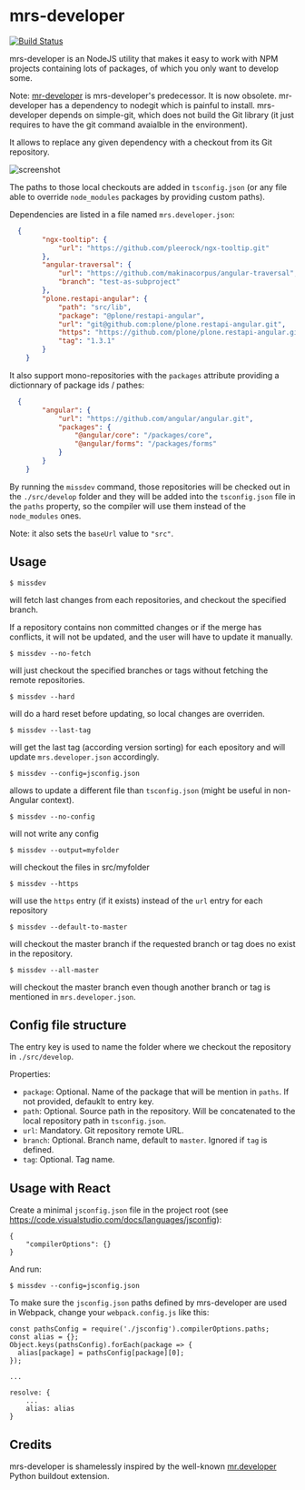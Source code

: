 # mrs-developer

[![Build Status](https://travis-ci.com/collective/mrs-developer.svg?branch=master)](https://travis-ci.com/collective/mrs-developer)

mrs-developer is an NodeJS utility that makes it easy to work with NPM projects containing lots of packages, of which you only want to develop some.

Note: [mr-developer](https://github.com/collective/mr-developer) is mrs-developer's predecessor. It is now obsolete. mr-developer has a dependency to nodegit which is painful to install. mrs-developer depends on simple-git, which does not build the Git library (it just requires to have the git command avaialble in the environment).

It allows to replace any given dependency with a checkout from its Git repository.

![screenshot](https://raw.githubusercontent.com/collective/mrs-developer/master/docs/mrs-developer.jpeg "Console screenshot")

The paths to those local checkouts are added in `tsconfig.json` (or any file able to override `node_modules` packages by providing custom paths).

Dependencies are listed in a file named `mrs.developer.json`:

```json
  {
        "ngx-tooltip": {
            "url": "https://github.com/pleerock/ngx-tooltip.git"
        },
        "angular-traversal": {
            "url": "https://github.com/makinacorpus/angular-traversal",
            "branch": "test-as-subproject"
        },
        "plone.restapi-angular": {
            "path": "src/lib",
            "package": "@plone/restapi-angular",
            "url": "git@github.com:plone/plone.restapi-angular.git",
            "https": "https://github.com/plone/plone.restapi-angular.git",
            "tag": "1.3.1"
        }
    }
```

It also support mono-repositories with the `packages` attribute providing a dictionnary of package ids / pathes:
```json
  {
        "angular": {
            "url": "https://github.com/angular/angular.git",
            "packages": {
                "@angular/core": "/packages/core",
                "@angular/forms": "/packages/forms"
            }
        }
    }
```

By running the `missdev` command, those repositories will be checked out in the `./src/develop` folder and they will be added into the `tsconfig.json` file in the `paths` property, so the compiler will use them instead of the `node_modules` ones.

Note: it also sets the `baseUrl` value to `"src"`.

## Usage

```
$ missdev
```
will fetch last changes from each repositories, and checkout the specified branch.

If a repository contains non committed changes or if the merge has conflicts, it will not be updated, and the user will have to update it manually.

```
$ missdev --no-fetch
```
will just checkout the specified branches or tags without fetching the remote repositories.

```
$ missdev --hard
```
will do a hard reset before updating, so local changes are overriden.

```
$ missdev --last-tag
```
will get the last tag (according version sorting) for each epository and will update `mrs.developer.json` accordingly.

```
$ missdev --config=jsconfig.json
```
allows to update a different file than `tsconfig.json` (might be useful in non-Angular context).

```
$ missdev --no-config
```
will not write any config

```
$ missdev --output=myfolder
```
will checkout the files in src/myfolder

```
$ missdev --https
```
will use the `https` entry (if it exists) instead of the `url` entry for each repository

```
$ missdev --default-to-master
```
will checkout the master branch if the requested branch or tag does no exist in the repository.

```
$ missdev --all-master
```
will checkout the master branch even though another branch or tag is mentioned in `mrs.developer.json`.

## Config file structure

The entry key is used to name the folder where we checkout the repository in `./src/develop`.

Properties:

- `package`: Optional. Name of the package that will be mention in `paths`. If not provided, defauklt to entry key.
- `path`: Optional. Source path in the repository. Will be concatenated to the local repository path in `tsconfig.json`.
- `url`: Mandatory. Git repository remote URL.
- `branch`: Optional. Branch name, default to `master`. Ignored if `tag` is defined.
- `tag`: Optional. Tag name.

## Usage with React

Create a minimal `jsconfig.json` file in the project root (see https://code.visualstudio.com/docs/languages/jsconfig):

```
{
    "compilerOptions": {}
}
```

And run:

```
$ missdev --config=jsconfig.json
```

To make sure the `jsconfig.json` paths defined by mrs-developer are used in Webpack, change your `webpack.config.js` like this:

```
const pathsConfig = require('./jsconfig').compilerOptions.paths;
const alias = {};
Object.keys(pathsConfig).forEach(package => {
  alias[package] = pathsConfig[package][0];
});

...

resolve: {
    ...
    alias: alias
}
```

## Credits

mrs-developer is shamelessly inspired by the well-known [mr.developer](https://pypi.python.org/pypi/mr.developer) Python buildout extension.
